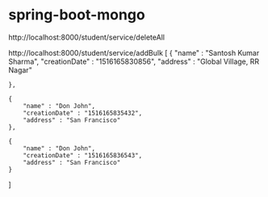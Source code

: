 # spring-boot-mongo

http://localhost:8000/student/service/deleteAll

http://localhost:8000/student/service/addBulk
[
	{
		"name" : "Santosh Kumar Sharma",
		"creationDate" : "1516165830856",
		"address" : "Global Village, RR Nagar"

	},

	{
		"name" : "Don John",
		"creationDate" : "1516165835432",
		"address" : "San Francisco"
	},

	{
		"name" : "Don John",
		"creationDate" : "1516165836543",
		"address" : "San Francisco"
	}
]


